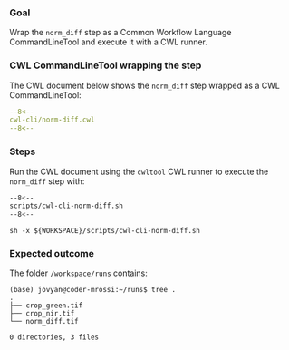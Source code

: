 ### Goal 

Wrap the `norm_diff` step as a Common Workflow Language CommandLineTool and execute it with a CWL runner.

### CWL CommandLineTool wrapping the step

The CWL document below shows the `norm_diff` step wrapped as a CWL CommandLineTool:

```yaml linenums="1" hl_lines="9-12 49-53" title="cwl-cli/norm-diff.cwl"
--8<--
cwl-cli/norm-diff.cwl
--8<--
```

### Steps

Run the CWL document using the `cwltool` CWL runner to execute the `norm_diff` step with:

```bash linenums="1" hl_lines="9-12 49-53"
--8<--
scripts/cwl-cli-norm-diff.sh
--8<--
```

```
sh -x ${WORKSPACE}/scripts/cwl-cli-norm-diff.sh
```

### Expected outcome

The folder `/workspace/runs` contains: 

```
(base) jovyan@coder-mrossi:~/runs$ tree .
.
├── crop_green.tif
├── crop_nir.tif
└── norm_diff.tif

0 directories, 3 files
```